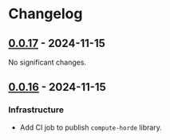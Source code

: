 # Changelog

<!-- towncrier release notes start -->

## [0.0.17](https://github.com/backend-developers-ltd/ComputeHorde/releases/tag/library-v0.0.17) - 2024-11-15


No significant changes.


## [0.0.16](https://github.com/backend-developers-ltd/ComputeHorde/releases/tag/library-v0.0.16) - 2024-11-15


### Infrastructure

- Add CI job to publish `compute-horde` library.
